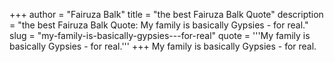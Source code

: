 +++
author = "Fairuza Balk"
title = "the best Fairuza Balk Quote"
description = "the best Fairuza Balk Quote: My family is basically Gypsies - for real."
slug = "my-family-is-basically-gypsies---for-real"
quote = '''My family is basically Gypsies - for real.'''
+++
My family is basically Gypsies - for real.

